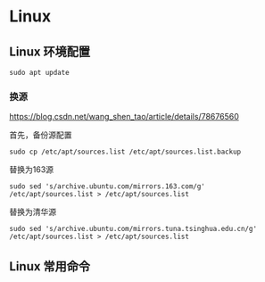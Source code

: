 # Linux

## Linux 环境配置

```shell
sudo apt update
```

### 换源

https://blog.csdn.net/wang_shen_tao/article/details/78676560

首先，备份源配置

```shell
sudo cp /etc/apt/sources.list /etc/apt/sources.list.backup
```

替换为163源

```shell
sudo sed 's/archive.ubuntu.com/mirrors.163.com/g' /etc/apt/sources.list > /etc/apt/sources.list
```

替换为清华源

```shell
sudo sed 's/archive.ubuntu.com/mirrors.tuna.tsinghua.edu.cn/g' /etc/apt/sources.list > /etc/apt/sources.list
```

## Linux 常用命令
